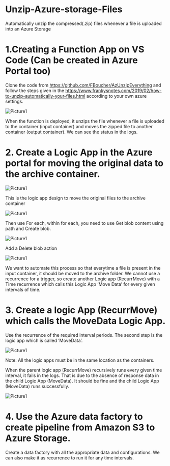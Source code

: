 # Unzip-Azure-storage-Files
Automatically unzip the compressed(.zip) files whenever a file is uploaded into an Azure Storage 


# 1.Creating a Function App on VS Code (Can be created in Azure Portal too)

Clone the code from https://github.com/FBoucher/AzUnzipEverything and follow the steps given in the https://www.frankysnotes.com/2019/02/how-to-unzip-automatically-your-files.html according to your own azure settings.

![Picture1](https://user-images.githubusercontent.com/20348809/102538220-050f2b00-407a-11eb-978d-595e2a3cf4ad.png)

When the function is deployed, it unzips the file whenever a file is uploaded to the container (input container) and moves the zipped file to another container (output container). We can see the status in the logs.


# 2.	Create a Logic App in the Azure portal for moving the original data to the archive container.

![Picture1](https://user-images.githubusercontent.com/20348809/102538849-db0a3880-407a-11eb-9866-f538db652b52.png)

This is the logic app design to move the original files to the archive container

![Picture1](https://user-images.githubusercontent.com/20348809/102539188-5a980780-407b-11eb-86a6-f0b4709e4999.png)

Then use For each, within for each, you need to use Get blob content using path and Create blob.

![Picture1](https://user-images.githubusercontent.com/20348809/102539566-d85c1300-407b-11eb-9a2e-cd59bdba073e.png)

Add a Delete blob action

![Picture1](https://user-images.githubusercontent.com/20348809/102539940-56b8b500-407c-11eb-8135-709438a929f2.png)

We want to automate this process so that everytime a file is present in the input container, it should be moved to the archive folder. We cannot use a recurrence for a trigger, so create another Logic app (RecurrMove)  with a Time recurrence which calls this Logic App ‘Move Data’ for every given intervals of time.


# 3.	Create a logic App (RecurrMove) which calls the MoveData Logic App.

Use the recurrence of the required interval periods. The second step is the logic app which is called ‘MoveData’.

![Picture1](https://user-images.githubusercontent.com/20348809/102540122-9384ac00-407c-11eb-8336-3482a13afdb7.png)

Note: All the logic apps must be in the same location as the containers.

When the parent logic app (RecurrMove) recursively runs every given time interval, it fails in the logs. That is due to the absence of response data in the child Logic App (MoveData). It should be fine and the child Logic App (MoveData) runs successfully.

![Picture1](https://user-images.githubusercontent.com/20348809/102540257-c333b400-407c-11eb-8b5c-5e5f882b9571.png)

# 4.	Use the Azure data factory to create pipeline from Amazon S3 to Azure Storage.


Create a data factory with all the appropriate data and configurations. We can also make it as recurrence to run it for any time intervals.


